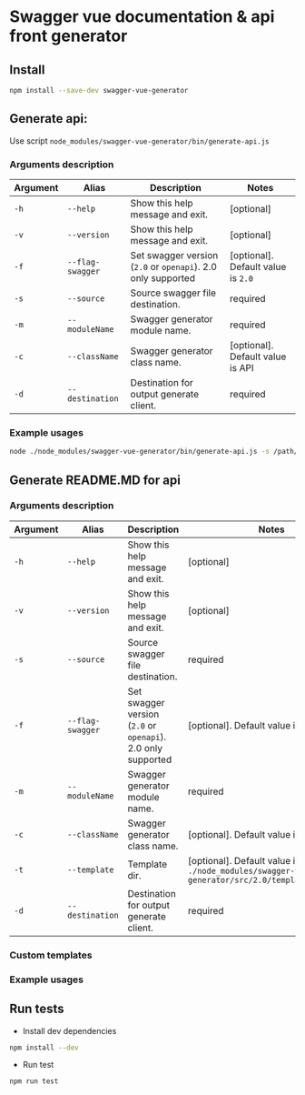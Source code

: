 # Swagger vue documentation & api front generator

## Install

```bash
npm install --save-dev swagger-vue-generator
```

## Generate api:

Use script `node_modules/swagger-vue-generator/bin/generate-api.js`

### Arguments description

| Argument | Alias | Description | Notes |  
| -------- | ----- | ----------- | ----- |
| `-h` | `--help` | Show this help message and exit. | [optional] |
| `-v` | `--version` | Show this help message and exit. | [optional] |
| `-f` | `--flag-swagger` | Set swagger version (`2.0` or `openapi`). 2.0 only supported | [optional]. Default value is `2.0` |
| `-s` | `--source` | Source swagger file destination. | required |
| `-m` | `--moduleName` | Swagger generator module name. | required |
| `-c` | `--className` | Swagger generator class name. | [optional]. Default value is API |
| `-d` | `--destination` | Destination for output generate client. | required |

### Example usages

```bash
node ./node_modules/swagger-vue-generator/bin/generate-api.js -s /path/to/api-docs.json -d /path/to/api.js -m module-name 
```

## Generate README.MD for api

### Arguments description

| Argument | Alias | Description | Notes |  
| -------- | ----- | ----------- | ----- |
| `-h` | `--help` | Show this help message and exit. | [optional] |
| `-v` | `--version` | Show this help message and exit. | [optional] |
| `-s` | `--source` | Source swagger file destination. | required |
| `-f` | `--flag-swagger` | Set swagger version (`2.0` or `openapi`). 2.0 only supported | [optional]. Default value is `2.0` |
| `-m` | `--moduleName` | Swagger generator module name. | required |
| `-c` | `--className` | Swagger generator class name. | [optional]. Default value is API |
| `-t` | `--template` | Template dir. | [optional]. Default value is `./node_modules/swagger-vue-generator/src/2.0/templates/markdown` |
| `-d` | `--destination` | Destination for output generate client. | required |

### Custom templates


### Example usages

## Run tests

* Install dev dependencies

```bash
npm install --dev
```

* Run test
```bash
npm run test
```